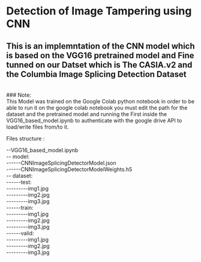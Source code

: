 # Detection of Image Tampering using CNN 

## This is an implemntation of the CNN model which is based on the VGG16 pretrained model and Fine tunned on our Datset which is The CASIA.v2 and the Columbia Image Splicing Detection Dataset 
<br />
### Note:<br />
This Model was trained on the Google Colab python notebook in order to be able to run it on the google colab notebook you must edit the path for the dataset and the pretrained model and running the First inside the VGG16_based_model.ipynb to authenticate with the google drive API to load/write files from/to it. <br />

Files structure : <br />

--VGG16_based_model.ipynb  <br />
-- model: <br />
------CNNImageSplicingDetectorModel.json <br />
------CNNImageSplicingDetectorModelWeights.h5 <br />
-- dataset: <br />
------test: <br />
---------img1.jpg <br />
---------img2.jpg <br />
---------img3.jpg <br />
------train: <br />
---------img1.jpg <br />
---------img2.jpg <br />
---------img3.jpg <br />
------valid: <br />
---------img1.jpg <br />
---------img2.jpg <br />
---------img3.jpg <br />

